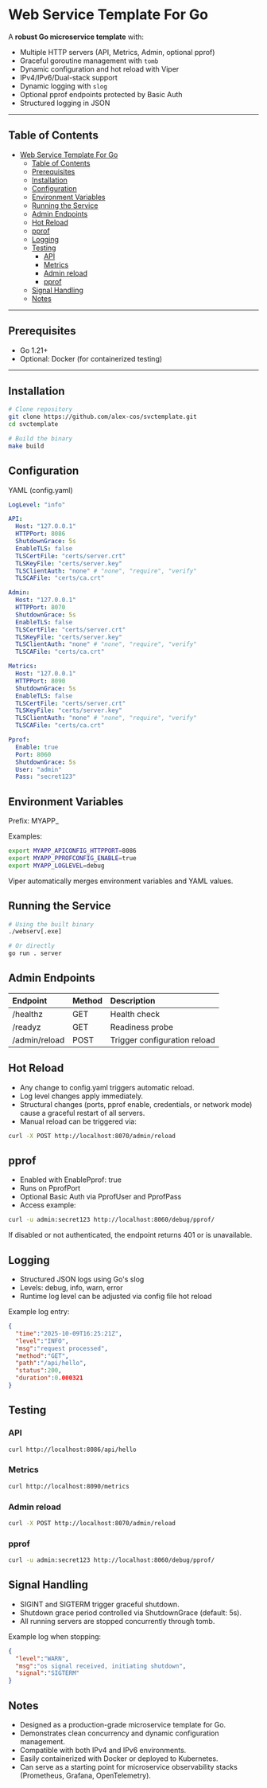 # Web Service Template For Go

A **robust Go microservice template** with:

- Multiple HTTP servers (API, Metrics, Admin, optional pprof)
- Graceful goroutine management with `tomb`
- Dynamic configuration and hot reload with Viper
- IPv4/IPv6/Dual-stack support
- Dynamic logging with `slog`
- Optional pprof endpoints protected by Basic Auth
- Structured logging in JSON

---

## Table of Contents

- [Web Service Template For Go](#web-service-template-for-go)
  - [Table of Contents](#table-of-contents)
  - [Prerequisites](#prerequisites)
  - [Installation](#installation)
  - [Configuration](#configuration)
  - [Environment Variables](#environment-variables)
  - [Running the Service](#running-the-service)
  - [Admin Endpoints](#admin-endpoints)
  - [Hot Reload](#hot-reload)
  - [pprof](#pprof)
  - [Logging](#logging)
  - [Testing](#testing)
    - [API](#api)
    - [Metrics](#metrics)
    - [Admin reload](#admin-reload)
    - [pprof](#pprof-1)
  - [Signal Handling](#signal-handling)
  - [Notes](#notes)

---

## Prerequisites

- Go 1.21+  
- Optional: Docker (for containerized testing)  

---

## Installation

```bash
# Clone repository
git clone https://github.com/alex-cos/svctemplate.git
cd svctemplate

# Build the binary
make build
```

## Configuration

YAML (config.yaml)

```yaml
LogLevel: "info"

API:
  Host: "127.0.0.1"
  HTTPPort: 8086
  ShutdownGrace: 5s
  EnableTLS: false
  TLSCertFile: "certs/server.crt"
  TLSKeyFile: "certs/server.key"
  TLSClientAuth: "none" # "none", "require", "verify"
  TLSCAFile: "certs/ca.crt"

Admin:
  Host: "127.0.0.1"
  HTTPPort: 8070
  ShutdownGrace: 5s
  EnableTLS: false
  TLSCertFile: "certs/server.crt"
  TLSKeyFile: "certs/server.key"
  TLSClientAuth: "none" # "none", "require", "verify"
  TLSCAFile: "certs/ca.crt"

Metrics:
  Host: "127.0.0.1"
  HTTPPort: 8090
  ShutdownGrace: 5s
  EnableTLS: false
  TLSCertFile: "certs/server.crt"
  TLSKeyFile: "certs/server.key"
  TLSClientAuth: "none" # "none", "require", "verify"
  TLSCAFile: "certs/ca.crt"

Pprof:
  Enable: true
  Port: 8060
  ShutdownGrace: 5s
  User: "admin"
  Pass: "secret123"
```

## Environment Variables

Prefix: MYAPP_

Examples:

```sh
export MYAPP_APICONFIG_HTTPPORT=8086
export MYAPP_PPROFCONFIG_ENABLE=true
export MYAPP_LOGLEVEL=debug
```

Viper automatically merges environment variables and YAML values.

## Running the Service

```bash
# Using the built binary
./webserv[.exe]

# Or directly
go run . server
```

## Admin Endpoints

| Endpoint      | Method  | Description                  |
| :------------ | :------ | :--------------------------- |
| /healthz      | GET     | Health check                 |
| /readyz       | GET     | Readiness probe              |
| /admin/reload | POST    | Trigger configuration reload |

## Hot Reload

- Any change to config.yaml triggers automatic reload.
- Log level changes apply immediately.
- Structural changes (ports, pprof enable, credentials, or network mode) cause a graceful restart of all servers.
- Manual reload can be triggered via:

```bash
curl -X POST http://localhost:8070/admin/reload
```

## pprof

- Enabled with EnablePprof: true
- Runs on PprofPort
- Optional Basic Auth via PprofUser and PprofPass
- Access example:

```bash
curl -u admin:secret123 http://localhost:8060/debug/pprof/
```

If disabled or not authenticated, the endpoint returns 401 or is unavailable.

## Logging

- Structured JSON logs using Go's slog
- Levels: debug, info, warn, error
- Runtime log level can be adjusted via config file hot reload

Example log entry:

```json
{
  "time":"2025-10-09T16:25:21Z",
  "level":"INFO",
  "msg":"request processed",
  "method":"GET",
  "path":"/api/hello",
  "status":200,
  "duration":0.000321
}
```

## Testing

### API

```bash
curl http://localhost:8086/api/hello
```

### Metrics

```bash
curl http://localhost:8090/metrics
```

### Admin reload

```bash
curl -X POST http://localhost:8070/admin/reload
```

### pprof

```bash
curl -u admin:secret123 http://localhost:8060/debug/pprof/
```

## Signal Handling

- SIGINT and SIGTERM trigger graceful shutdown.
- Shutdown grace period controlled via ShutdownGrace (default: 5s).
- All running servers are stopped concurrently through tomb.

Example log when stopping:

```json
{
  "level":"WARN",
  "msg":"os signal received, initiating shutdown",
  "signal":"SIGTERM"
}
```

## Notes

- Designed as a production-grade microservice template for Go.
- Demonstrates clean concurrency and dynamic configuration management.
- Compatible with both IPv4 and IPv6 environments.
- Easily containerized with Docker or deployed to Kubernetes.
- Can serve as a starting point for microservice observability stacks (Prometheus, Grafana, OpenTelemetry).
